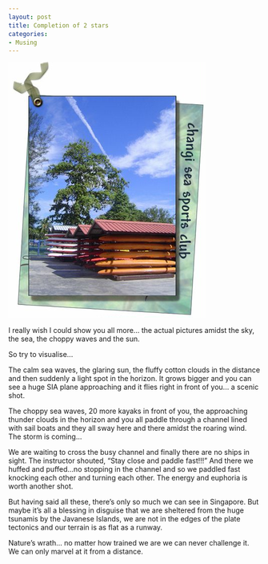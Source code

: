 ```yaml
---
layout: post
title: Completion of 2 stars
categories:
- Musing
---
```


![](/img/ts.jpg)

I really wish I could show you all more... the actual pictures amidst the sky, the sea, the choppy waves and the sun.

So try to visualise...

The calm sea waves, the glaring sun, the fluffy cotton clouds in the distance and then suddenly a light spot in the horizon. It grows bigger and you can see a huge SIA plane approaching and it flies right in front of you... a scenic shot.

The choppy sea waves, 20 more kayaks in front of you, the approaching thunder clouds in the horizon and you all paddle through a channel lined with sail boats and they all sway here and there amidst the roaring wind. The storm is coming...

We are waiting to cross the busy channel and finally there are no ships in sight. The instructor shouted, “Stay close and paddle fast!!!” And there we huffed and puffed...no stopping in the channel and so we paddled fast knocking each other and turning each other. The energy and euphoria is worth another shot.

But having said all these, there’s only so much we can see in Singapore. But maybe it’s all a blessing in disguise that we are sheltered from the huge tsunamis by the Javanese Islands, we are not in the edges of the plate tectonics and our terrain is as flat as a runway.

Nature’s wrath... no matter how trained we are we can never challenge it. We can only marvel at it from a distance.
